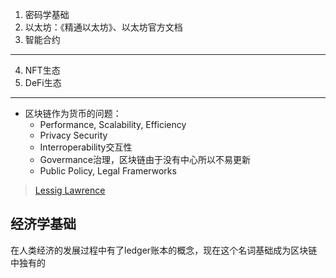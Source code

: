 1. 密码学基础
2. 以太坊：《精通以太坊》、以太坊官方文档
3. 智能合约
---
4. NFT生态
5. DeFi生态

---

+ 区块链作为货币的问题：
	+ Performance, Scalability, Efficiency
	+ Privacy Security
	+ Interroperability交互性
	+ Govermance治理，区块链由于没有中心所以不易更新
	+ Public Policy, Legal Framerworks

>[Lessig Lawrence](http://pne.people.si.umich.edu/kellogg/045.html)

## 经济学基础

在人类经济的发展过程中有了ledger账本的概念，现在这个名词基础成为区块链中独有的
